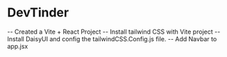 # DevTinder

-- Created a Vite + React Project 
-- Install tailwind CSS with Vite project
-- Install DaisyUI and config the tailwindCSS.Config.js file.
-- Add Navbar to app.jsx


